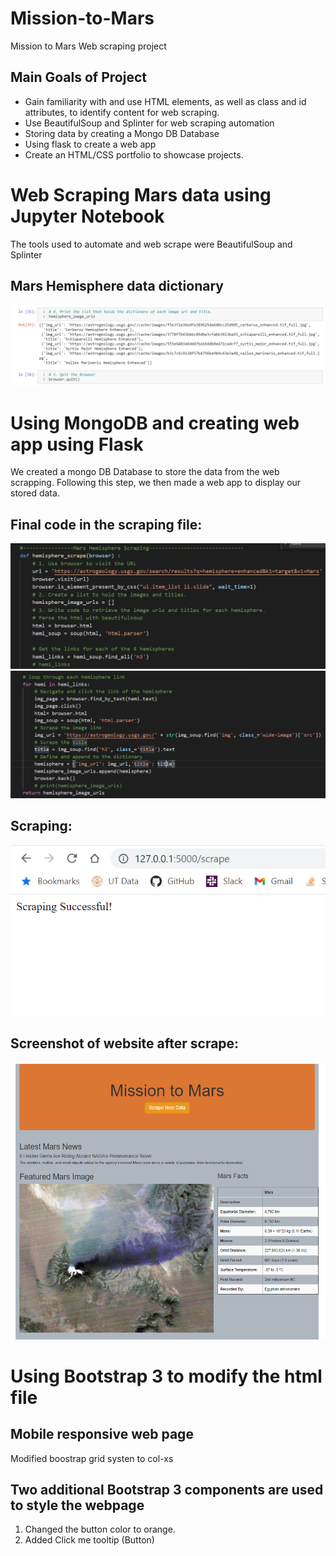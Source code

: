 # Mission-to-Mars
Mission to Mars Web scraping project

## Main Goals of Project
- Gain familiarity with and use HTML elements, as well as class and id attributes, to identify content for web scraping.
- Use BeautifulSoup and Splinter for web scraping automation
- Storing data by creating a Mongo DB Database
- Using flask to create a web app
- Create an HTML/CSS portfolio to showcase projects.


# Web Scraping Mars data using Jupyter Notebook
The tools used to automate and web scrape were BeautifulSoup and Splinter
## Mars Hemisphere data dictionary
![Pic 1](https://github.com/YannMusz/Mission-to-Mars/blob/main/Resources/hemi_dict.PNG)

# Using MongoDB and creating web app using Flask
We created a mongo DB Database to store the data from the web scrapping. Following this step, we then made a web app to display our stored data.

## Final code in the scraping file:
![Pic 2](https://github.com/YannMusz/Mission-to-Mars/blob/main/Resources/code_top.PNG)
![Pic 3](https://github.com/YannMusz/Mission-to-Mars/blob/main/Resources/code_bottom.PNG)

## Scraping:
![Pic 4](https://github.com/YannMusz/Mission-to-Mars/blob/main/Resources/Successful_scrape.PNG)

## Screenshot of website after scrape:
![Pic 5](https://github.com/YannMusz/Mission-to-Mars/blob/main/Resources/website_top.PNG)

# Using Bootstrap 3 to modify the html file
## Mobile responsive web page
Modified boostrap grid systen to col-xs

## Two additional Bootstrap 3 components are used to style the webpage
1. Changed the button color to orange.
2. Added Click me tooltip (Button)
